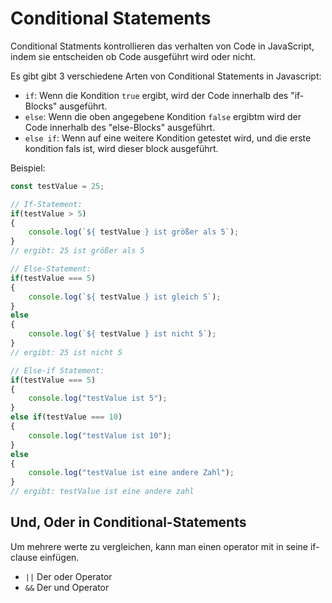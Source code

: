 # Conditional Statements
Conditional Statments kontrollieren das verhalten von Code in JavaScript, indem sie entscheiden ob Code ausgeführt wird oder nicht.

Es gibt gibt 3 verschiedene Arten von Conditional Statements in Javascript:

- `if`: Wenn die Kondition `true` ergibt, wird der Code innerhalb des "if-Blocks" ausgeführt.
- `else`: Wenn die oben angegebene Kondition `false` ergibtm wird der Code innerhalb des "else-Blocks" ausgeführt.
- `else if`: Wenn auf eine weitere Kondition getestet wird, und die erste kondition fals ist, wird dieser block ausgeführt.

Beispiel:

```js
const testValue = 25;

// If-Statement:
if(testValue > 5)
{
    console.log(`${ testValue } ist größer als 5`);
}
// ergibt: 25 ist größer als 5

// Else-Statement:
if(testValue === 5)
{
    console.log(`${ testValue } ist gleich 5`);
}
else
{
    console.log(`${ testValue } ist nicht 5`);
}
// ergibt: 25 ist nicht 5

// Else-if Statement:
if(testValue === 5)
{
    console.log("testValue ist 5");
}
else if(testValue === 10)
{
    console.log("testValue ist 10");
}
else
{
    console.log("testValue ist eine andere Zahl");
}
// ergibt: testValue ist eine andere zahl
```

## Und, Oder in Conditional-Statements

Um mehrere werte zu vergleichen, kann man einen operator mit in seine if-clause einfügen.
- `||` Der oder Operator
- `&&` Der und Operator
